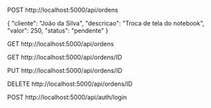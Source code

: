 POST http://localhost:5000/api/ordens

{
  "cliente": "João da Silva",
  "descricao": "Troca de tela do notebook",
  "valor": 250,
  "status": "pendente"
}

GET http://localhost:5000/api/ordens

GET http://localhost:5000/api/ordens/ID

PUT http://localhost:5000/api/ordens/ID

DELETE http://localhost:5000/api/ordens/ID


POST http://localhost:5000/api/auth/login

